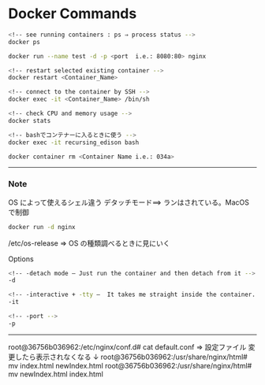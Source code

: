 # Docker Commands

```zsh
<!-- see running containers : ps ⇒ process status -->
docker ps

docker run --name test -d -p <port  i.e.: 8080:80> nginx

<!-- restart selected existing container -->
docker restart <Container_Name>

<!-- connect to the container by SSH -->
docker exec -it <Container_Name> /bin/sh

<!-- check CPU and memory usage -->
docker stats

<!-- bashでコンテナーに入るときに使う -->
docker exec -it recursing_edison bash

docker container rm <Container Name i.e.: 034a>
```

---

### Note

OS によって使えるシェル違う
デタッチモード==> ランはされている。MacOS で制御

```zsh
docker run -d nginx
```

/etc/os-release ⇒ OS の種類調べるときに見にいく

Options

```zsh
<!-- -detach mode — Just run the container and then detach from it -->
-d

<!-- -interactive + -tty —  It takes me straight inside the container. -->
-it

<!-- -port -->
-p
```

---

root@36756b036962:/etc/nginx/conf.d# cat default.conf ⇒ 設定ファイル
変更したら表示されなくなる ↓
root@36756b036962:/usr/share/nginx/html# mv index.html newIndex.html
root@36756b036962:/usr/share/nginx/html# mv newIndex.html index.html
